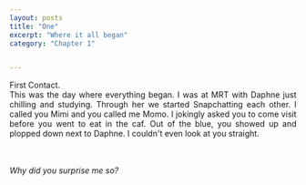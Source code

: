 ```yaml
---
layout: posts
title: "One"
excerpt: "Where it all began"
category: "Chapter 1"


---
```

<style>
body {
text-align: justify}
</style>

First Contact. 
<br>
This was the day where everything began. I was at MRT with Daphne just chilling and studying. Through her we started Snapchatting each other. I called you Mimi and you called me Momo. I jokingly asked you to come visit before you went to eat in the caf. Out of the blue, you showed up and plopped down next to Daphne.  I couldn't even look at you straight. 

<br><br>
*Why did you surprise me so?*